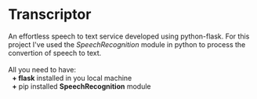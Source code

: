 # Transcriptor
An effortless speech to text service developed using python-flask. 
For this project I've used the <i>SpeechRecognition</i> module in python to process the convertion of speech to text. 
<br>
<br>
All you need to have:
<br>
&nbsp;&nbsp;**+ flask** installed in you local machine
<br>
&nbsp;&nbsp;**+** pip installed **SpeechRecognition** module
